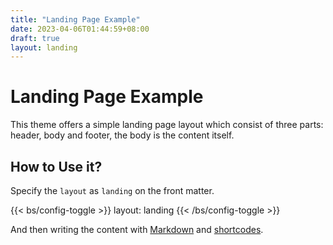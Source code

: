 ```yaml
---
title: "Landing Page Example"
date: 2023-04-06T01:44:59+08:00
draft: true
layout: landing
---
```


# Landing Page Example

This theme offers a simple landing page layout which consist of three parts: header, body and footer, the body is the content itself.

## How to Use it?

Specify the `layout` as `landing` on the front matter.

{{< bs/config-toggle >}}
layout: landing
{{< /bs/config-toggle >}}

And then writing the content with [Markdown](https://hbstack.dev/en/docs/content/markdown-syntax/) and [shortcodes](https://hbstack.dev/en/docs/content/shortcodes/).
